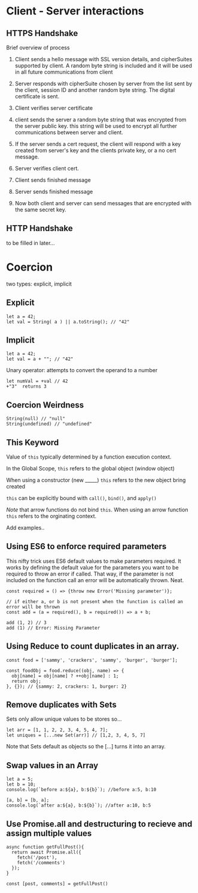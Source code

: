 # Client - Server interactions
## HTTPS Handshake

Brief overview of process

1. Client sends a hello message with SSL version details, and cipherSuites supported by client. A random byte string is included and it will be used in all future communications from client

1. Server responds with cipherSuite chosen by server from the list sent by the client, session ID and another random byte string. The digital certificate is sent. 

1. Client verifies server certificate

1. client sends the server a random byte string that was encrypted from the server public key. this string will be used to encrypt all further communications between server and client. 

1. If the server sends a cert request, the client will respond with a key created from server's key and the clients private key, or a no cert message.

1. Server verifies client cert.

1. Client sends finished message

1. Server sends finished message

1. Now both client and server can send messages that are encrypted with the same secret key. 

## HTTP Handshake

to be filled in later...

# Coercion

two types: explicit, implicit

## Explicit

```
let a = 42;
let val = String( a ) || a.toString(); // "42"

```

## Implicit

```
let a = 42;
let val = a + ""; // "42"
```

Unary operator: attempts to convert the operand to a number

```
let numVal = +val // 42
+"3"  returns 3
```

## Coercion Weirdness

```
String(null) // "null"
String(undefined) // "undefined"

```

## This Keyword

Value of ```this``` typically determined by a function execution context.

In the Global Scope, ```this``` refers to the global object (window object)

When using a constructor (new _____) ```this``` refers to the new object bring created

```this``` can be explicitly bound with ```call()```, ```bind()```, and ```apply()```

*Note* that arrow functions do not bind ```this```. When using an arrow function ```this``` refers to the orginating context.

Add examples..

## Using ES6 to enforce required parameters

This nifty trick uses ES6 default values to make parameters required. It works by defining the default value for the parameters you want to be required to throw an error if called. That way, if the parameter is not included on the function call an error will be automatically thrown. Neat.

``` 
const required = () => {throw new Error('Missing parameter')};

// if either a, or b is not present when the function is called an error will be thrown
const add = (a = required(), b = required()) => a + b;

add (1, 2) // 3
add (1) // Error: Missing Parameter
```

## Using Reduce to count duplicates in an array.

```
const food = ['sammy', 'crackers', 'sammy', 'burger', 'burger'];

const foodObj = food.reduce((obj, name) => {
  obj[name] = obj[name] ? ++obj[name] : 1;
  return obj;
}, {}); // {sammy: 2, crackers: 1, burger: 2}
```

## Remove duplicates with Sets

Sets only allow unique values to be stores so...


```
let arr = [1, 1, 2, 2, 3, 4, 5, 4, 7];
let uniques = [...new Set(arr)] // [1,2, 3, 4, 5, 7]
```
Note that Sets default as objects so the [...] turns it into an array. 

## Swap values in an Array

```
let a = 5;
let b = 10;
console.log(`before a:${a}, b:${b}`); //before a:5, b:10

[a, b] = [b, a];
console.log(`after a:${a}, b:${b}`); //after a:10, b:5
```

## Use Promise.all and destructuring to recieve and assign multiple values

```
async function getFullPost(){
  return await Promise.all({
    fetch('/post'),
    fetch('/comments')
  });
}

const [post, comments] = getFullPost()
```